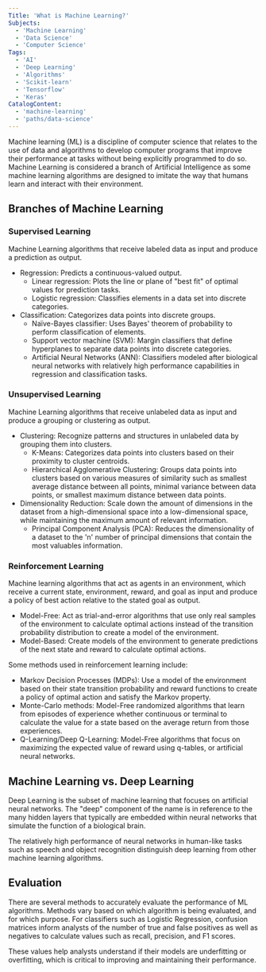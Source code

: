 ```yaml
---
Title: 'What is Machine Learning?'
Subjects:
  - 'Machine Learning'
  - 'Data Science'
  - 'Computer Science'
Tags:
  - 'AI'
  - 'Deep Learning'
  - 'Algorithms'
  - 'Scikit-learn'
  - 'Tensorflow'
  - 'Keras'
CatalogContent:
  - 'machine-learning'
  - 'paths/data-science'
---
```


Machine learning (ML) is a discipline of computer science that relates to the use of data and algorithms to develop computer programs that improve their performance at tasks without being explicitly programmed to do so. Machine Learning is considered a branch of Artificial Intelligence as some machine learning algorithms are designed to imitate the way that humans learn and interact with their environment.

## Branches of Machine Learning

### Supervised Learning

Machine Learning algorithms that receive labeled data as input and produce a prediction as output.

- Regression: Predicts a continuous-valued output.
  - Linear regression: Plots the line or plane of "best fit" of optimal values for prediction tasks.
  - Logistic regression: Classifies elements in a data set into discrete categories.
- Classification: Categorizes data points into discrete groups.
  - Naïve-Bayes classifier: Uses Bayes' theorem of probability to perform classification of elements.
  - Support vector machine (SVM): Margin classifiers that define hyperplanes to separate data points into discrete categories.
  - Artificial Neural Networks (ANN): Classifiers modeled after biological neural networks with relatively high performance capabilities in regression and classification tasks.

### Unsupervised Learning

Machine Learning algorithms that receive unlabeled data as input and produce a grouping or clustering as output.

- Clustering: Recognize patterns and structures in unlabeled data by grouping them into clusters.
  - K-Means: Categorizes data points into clusters based on their proximity to cluster centroids.
  - Hierarchical Agglomerative Clustering: Groups data points into clusters based on various measures of similarity such as smallest average distance between all points, minimal variance between data points, or smallest maximum distance between data points.
- Dimensionality Reduction: Scale down the amount of dimensions in the dataset from a high-dimensional space into a low-dimensional space, while maintaining the maximum amount of relevant information.
  - Principal Component Analysis (PCA): Reduces the dimensionality of a dataset to the 'n' number of principal dimensions that contain the most valuables information.

### Reinforcement Learning

Machine learning algorithms that act as agents in an environment, which receive a current state, environment, reward, and goal as input and produce a policy of best action relative to the stated goal as output.

- Model-Free: Act as trial-and-error algorithms that use only real samples of the environment to calculate optimal actions instead of the transition probability distribution to create a model of the environment.
- Model-Based: Create models of the environment to generate predictions of the next state and reward to calculate optimal actions.

Some methods used in reinforcement learning include:

- Markov Decision Processes (MDPs): Use a model of the environment based on their state transition probability and reward functions to create a policy of optimal action and satisfy the Markov property.
- Monte-Carlo methods: Model-Free randomized algorithms that learn from episodes of experience whether continuous or terminal to calculate the value for a state based on the average return from those experiences.
- Q-Learning/Deep Q-Learning: Model-Free algorithms that focus on maximizing the expected value of reward using q-tables, or artificial neural networks.

## Machine Learning vs. Deep Learning

Deep Learning is the subset of machine learning that focuses on artificial neural networks. The "deep" component of the name is in reference to the many hidden layers that typically are embedded within neural networks that simulate the function of a biological brain.

The relatively high performance of neural networks in human-like tasks such as speech and object recognition distinguish deep learning from other machine learning algorithms.

## Evaluation

There are several methods to accurately evaluate the performance of ML algorithms. Methods vary based on which algorithm is being evaluated, and for which purpose. For classifiers such as Logistic Regression, confusion matrices inform analysts of the number of true and false positives as well as negatives to calculate values such as recall, precision, and F1 scores.

These values help analysts understand if their models are underfitting or overfitting, which is critical to improving and maintaining their performance.
